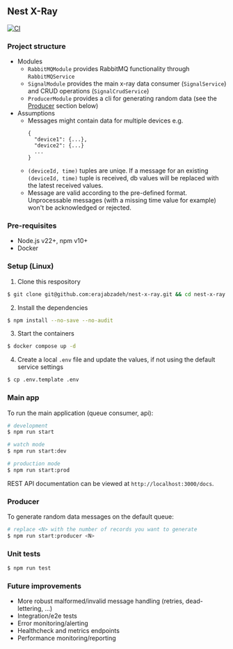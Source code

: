 ## Nest X-Ray
[![CI](https://github.com/erajabzadeh/nest-x-ray/actions/workflows/ci.yaml/badge.svg)](https://github.com/erajabzadeh/nest-x-ray/actions/workflows/ci.yaml)

### Project structure
- Modules
  - `RabbitMQModule` provides RabbitMQ functionality through `RabbitMQService`
  - `SignalModule` provides the main x-ray data consumer (`SignalService`) and CRUD operations (`SignalCrudService`)
  - `ProducerModule` provides a cli for generating random data (see the [Producer](#Producer) section below)
- Assumptions
  - Messages might contain data for multiple devices e.g.
    ```
    {
      "device1": {...},
      "device2": {...}
      ...
    }
    ```
  - `(deviceId, time)` tuples are uniqe. If a message for an existing `(deviceId, time)` tuple is received, db values will be replaced with the latest received values.
  - Message are valid according to the pre-defined format. Unprocessable messages (with a missing time value for example) won't be acknowledged or rejected.


### Pre-requisites
- Node.js v22+, npm v10+
- Docker


### Setup (Linux)

1. Clone this respository
  ```bash
  $ git clone git@github.com:erajabzadeh/nest-x-ray.git && cd nest-x-ray
  ```
2. Install the dependencies
  ```bash
  $ npm install --no-save --no-audit
  ```
3. Start the containers
  ```bash
  $ docker compose up -d
  ```
4.  Create a local `.env` file and update the values, if not using the default service settings
  ```bash
  $ cp .env.template .env
  ```


### Main app
To run the main application (queue consumer, api):

```bash
# development
$ npm run start

# watch mode
$ npm run start:dev

# production mode
$ npm run start:prod
```

REST API documentation can be viewed at `http://localhost:3000/docs`.



### Producer
To generate random data messages on the default queue:

```bash
# replace <N> with the number of records you want to generate
$ npm run start:producer <N>
```


### Unit tests

```bash
$ npm run test
```


### Future improvements
- More robust malformed/invalid message handling (retries, dead-lettering, ...)
- Integration/e2e tests
- Error monitoring/alerting
- Healthcheck and metrics endpoints
- Performance monitoring/reporting

